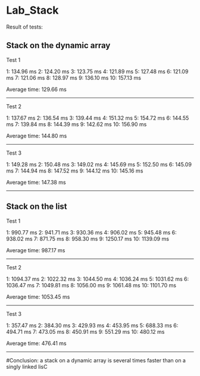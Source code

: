 # Lab_Stack

Result of tests:

Stack on the dynamic array
---------------------------------------------------

Test 1

  1: 134.96 ms
  2: 124.20 ms
  3: 123.75 ms
  4: 121.89 ms
  5: 127.48 ms
  6: 121.09 ms
  7: 121.06 ms
  8: 128.97 ms
  9: 136.10 ms
 10: 157.13 ms

Average time: 129.66 ms

---------------------------------------------------

Test 2

  1: 137.67 ms
  2: 136.54 ms
  3: 139.44 ms
  4: 151.32 ms
  5: 154.72 ms
  6: 144.55 ms
  7: 139.84 ms
  8: 144.39 ms
  9: 142.62 ms
 10: 156.90 ms

Average time: 144.80 ms

---------------------------------------------------

Test 3

  1: 149.28 ms
  2: 150.48 ms
  3: 149.02 ms
  4: 145.69 ms
  5: 152.50 ms
  6: 145.09 ms
  7: 144.94 ms
  8: 147.52 ms
  9: 144.12 ms
 10: 145.16 ms

Average time: 147.38 ms

---------------------------------------------------

Stack on the list
---------------------------------------------------

Test 1

  1: 990.77 ms
  2: 941.71 ms
  3: 930.36 ms
  4: 906.02 ms
  5: 945.48 ms
  6: 938.02 ms
  7: 871.75 ms
  8: 958.30 ms
  9: 1250.17 ms
 10: 1139.09 ms

Average time: 987.17 ms

---------------------------------------------------

Test 2

  1: 1094.37 ms
  2: 1022.32 ms
  3: 1044.50 ms
  4: 1036.24 ms
  5: 1031.62 ms
  6: 1036.47 ms
  7: 1049.81 ms
  8: 1056.00 ms
  9: 1061.48 ms
 10: 1101.70 ms

Average time: 1053.45 ms

---------------------------------------------------

Test 3

  1: 357.47 ms
  2: 384.30 ms
  3: 429.93 ms
  4: 453.95 ms
  5: 688.33 ms
  6: 494.71 ms
  7: 473.05 ms
  8: 450.91 ms
  9: 551.29 ms
 10: 480.12 ms

Average time: 476.41 ms

---------------------------------------------------

 #Сonclusion: a stack on a dynamic array is several times faster than on a singly linked lisС
